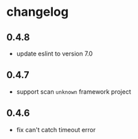 # changelog

## 0.4.8
- update eslint to version 7.0

## 0.4.7
- support scan `unknown` framework project

## 0.4.6
- fix can't catch timeout error